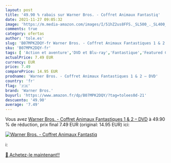 ```yaml
---
layout: post
title: '49.90 % rabais sur Warner Bros. - Coffret Animaux Fantastiq'
date: 2021-11-27 09:05:32
image: 'https://m.media-amazon.com/images/I/51hZ2us8FFS._SL500_._SL400_.jpg'
comments: true
category: ofertas
author: 'tole.es'
slug: 'B07MPK2DQY-fr Warner Bros. - Coffret Animaux Fantastiques 1 & 2 – DVD'
sku: 'B07MPK2DQY-fr'
tags: [ 'Action et aventure','DVD et Blu-ray','Fantastique','Featured Categories','Films','warner bros.', ]
actualPrice: 7.49 EUR
currency: EUR
price: 7.49
comparePrice: 14.95 EUR
prodname: 'Warner Bros. - Coffret Animaux Fantastiques 1 & 2 – DVD'
country: 'fr'
flag: '🇫🇷'
brand: 'Warner Bros.'
buyurl: 'https://www.amazon.fr/dp/B07MPK2DQY/?tag=tolees0d-21'
descuento: '49.90'
average: '7.49'
---
```


Vous avez [Warner Bros. - Coffret Animaux Fantastiques 1 & 2 – DVD](https://www.amazon.fr/dp/B07MPK2DQY/?tag=tolees0d-21)  à  49.90 % de réduction, prix final  7.49 EUR (original: 14.95 EUR) ici:

[![Warner Bros. - Coffret Animaux Fantastiq](https://m.media-amazon.com/images/I/51hZ2us8FFS._SL500_._SL400_.jpg)](https://www.amazon.fr/dp/B07MPK2DQY/?tag=tolees0d-21)

ℹ️:


[🛒 Achetez-le maintenant!!](https://www.amazon.fr/dp/B07MPK2DQY/?tag=tolees0d-21)
